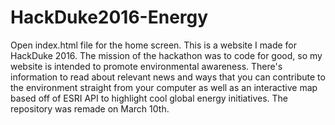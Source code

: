 # HackDuke2016-Energy
Open index.html file for the home screen.
This is a website I made for HackDuke 2016. The mission of the hackathon was to code for good, so my website is intended to promote environmental awareness. There's information to read about relevant news and ways that you can contribute to the environment straight from your computer as well as an interactive map based off of ESRI API to highlight cool global energy initiatives. The repository was remade on March 10th.
